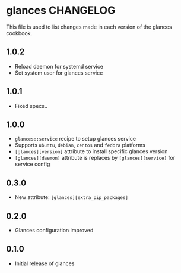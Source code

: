 # glances CHANGELOG

This file is used to list changes made in each version of the glances cookbook.

## 1.0.2
- Reload daemon for systemd service
- Set system user for glances service

## 1.0.1
- Fixed specs..

## 1.0.0
- `glances::service` recipe to setup glances service
- Supports `ubuntu`, `debian`, `centos` and `fedora` platforms
- `[glances][version]` attribute to install specific glances version
- `[glances][daemon]` attribute is replaces by `[glances][service]` for service config

## 0.3.0
- New attribute: `[glances][extra_pip_packages]`

## 0.2.0
- Glances configuration improved

## 0.1.0
- Initial release of glances
